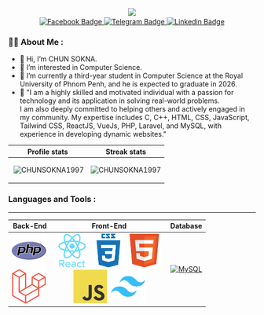 
<div id="header" align="center">
  <img src="https://media1.tenor.com/m/GfSX-u7VGM4AAAAd/coding.gif" width="270"/>
  <div id="badges">
  <a href="https://www.facebook.com/sokna.chun.1997/">
    <img src="https://img.shields.io/badge/Facebookk-blue?style=for-the-badge&logo=facebook&logoColor=white" alt="Facebook Badge"/>
  </a>
  <a href="https://t.me/chunSokna_cs">
    <img src="https://img.shields.io/badge/Telegram-blue?style=for-the-badge&logo=telegram&logoColor=white" alt="Telegram Badge"/>
  </a>
  <a href="https://www.linkedin.com/in/chun-sokna-449bba32b/">
    <img src="https://img.shields.io/badge/Linkedin-blue?style=for-the-badge&logo=linkedin&logoColor=white" alt="Linkedin Badge"/>
  </a>
</div>
</div>

### :woman_technologist: About Me :
- 👋 Hi, I’m CHUN SOKNA.
- 👀 I’m interested in Computer Science. 
- 🌱 I’m currently a third-year student in Computer Science at the Royal University of Phnom Penh, and he is expected to graduate in 2026.
- 💞 "I am a highly skilled and motivated individual with a passion for technology and its application in solving real-world problems. <br/> I am also deeply committed to helping others and actively engaged in my community. My expertise includes C, C++, HTML, CSS, JavaScript, Tailwind CSS, ReactJS, VueJs, PHP, Laravel, and MySQL, with experience in developing dynamic websites."


| **Profile stats** | **Streak stats** |
|:---:|:---:
| <div align="center" style="align-items: center; justify-content: center;"> <p>&nbsp;<img src="https://github-readme-stats.vercel.app/api?username=CHUNSOKNA1997&show_icons=true&locale=en" alt="CHUNSOKNA1997" /></p> | <p><img src="https://github-readme-streak-stats.herokuapp.com/?user=CHUNSOKNA1997" alt="CHUNSOKNA1997" /></p> </div>  ||

###  Languages and Tools :
---
| **Back-End**  | **Front-End** | **Database** |
|:---:|:---:|:---:|
| <img src="https://github.com/devicons/devicon/blob/master/icons/php/php-original.svg" title="php" alt="php" width="70" height="70"/>&nbsp; <br/> <img src="https://github.com/devicons/devicon/blob/master/icons/laravel/laravel-original.svg" title="Laravel" alt="Laravel" width="70" height="70"/>&nbsp; | <img src="https://github.com/devicons/devicon/blob/master/icons/react/react-original-wordmark.svg" title="React" alt="React" width="70" height="70"/>&nbsp;<img src="https://github.com/devicons/devicon/blob/master/icons/css3/css3-plain-wordmark.svg"  title="CSS3" alt="CSS" width="70" height="70"/>&nbsp;<img src="https://github.com/devicons/devicon/blob/master/icons/html5/html5-original.svg" title="HTML5" alt="HTML" width="70" height="70"/>&nbsp; <br/><img src="https://github.com/devicons/devicon/blob/master/icons/javascript/javascript-original.svg" title="JavaScript" alt="JavaScript" width="70" height="70"/>&nbsp; <a href="https://github.com/devicons/devicon/blob/master/icons/typescript/typescript-original.svg" title="TypeScript"></a> <a href="https://tailwindcss.com/" title="Tailwind"><img src="https://github.com/devicons/devicon/blob/master/icons/tailwindcss/tailwindcss-original.svg" alt="Tailwind" width="70px" height="70px"></a> | <a href="https://dev.mysql.com/" title="MySQL"><img src="https://github.com/get-icon/geticon/raw/master/icons/mysql.svg" alt="MySQL" width="70px" height="70px"></a>  ||
